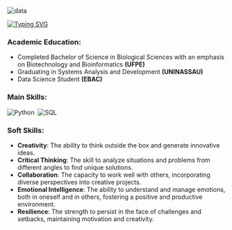![data](https://github.com/vinigenes/vinigenes/assets/159292876/5acea1d4-de75-4f00-86eb-11318de8c823)

[![Typing SVG](https://readme-typing-svg.herokuapp.com?font=Fira+Code&weight=300&size=50&duration=4000&pause=1000&color=800020&center=true&vCenter=true&random=false&width=1000&lines=Hello%2C+my+name+is+Vinícius;I'm+25+years+old;I'm+a+Data+Scientist;I'm+from+Brazil;welcome%3A)](https://git.io/typing-svg)

<h3 align="left">Academic Education:</h3>
<ul align="left">
  <li>Completed Bachelor of Science in Biological Sciences with an emphasis on Biotechnology and Bioinformatics <strong>(UFPE)</strong></li>
  <li>Graduating in Systems Analysis and Development <strong>(UNINASSAU)</strong></li>
  <li>Data Science Student <strong>(EBAC)</strong></li>
</ul>

<h3 align="left">Main Skills:</h3>
<p align="left">
  <img src="https://img.shields.io/badge/Python-000000?style=for-the-badge&logo=python&logoColor=white" alt="Python">&nbsp;
  <img src="https://img.shields.io/badge/-SQL-0D1117?style=for-the-badge&logo=sql&labelColor=0D1117" alt="SQL">&nbsp;
</p>

<h3 align="left">Soft Skills:</h3>
<ul align="left">
  <li><strong>Creativity</strong>: The ability to think outside the box and generate innovative ideas.</li>
  <li><strong>Critical Thinking</strong>: The skill to analyze situations and problems from different angles to find unique solutions.</li>
  <li><strong>Collaboration</strong>: The capacity to work well with others, incorporating diverse perspectives into creative projects.</li>
  <li><strong>Emotional Intelligence</strong>: The ability to understand and manage emotions, both in oneself and in others, fostering a positive and productive environment.</li>
  <li><strong>Resilience</strong>: The strength to persist in the face of challenges and setbacks, maintaining motivation and creativity.</li>
</ul>
